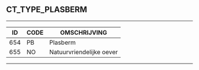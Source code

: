 ## CT_TYPE_PLASBERM

***

|ID                              	|CODE          	|OMSCHRIJVING|
|------                          	|----          	|-----    |
|654|PB|Plasberm|
|655|NO|Natuurvriendelijke oever|


***
